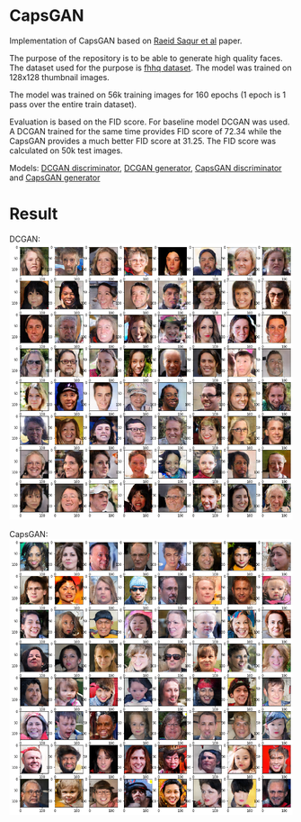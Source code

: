 # CapsGAN

Implementation of CapsGAN based on [Raeid Saqur et al](https://arxiv.org/pdf/1806.03968.pdf) paper.

The purpose of the repository is to be able to generate high quality faces. The dataset used for the purpose is [fhhq dataset](https://github.com/NVlabs/ffhq-dataset
). The model was trained on 128x128 thumbnail images.

The model was trained on 56k training images for 160 epochs (1 epoch is 1 pass over the entire train dataset).

Evaluation is based on the FID score. For baseline model DCGAN was used. A DCGAN trained for the same time provides FID score of 72.34 
while the CapsGAN provides a much better FID score at 31.25. The FID score was calculated on 50k test images.

Models: [DCGAN discriminator](https://drive.google.com/open?id=1zKxktQDe8O-I5JjrpmajsWWaZQAvQlBA), [DCGAN generator](https://drive.google.com/open?id=11TgL81sAB8tq3qKt_hRsxSMYZ7N3pyR0), [CapsGAN discriminator](https://drive.google.com/open?id=1xdqioLy1HyTVisT-WkAwMMdl-uGsdJu7) and [CapsGAN generator](https://drive.google.com/open?id=10T0bbjRhpVppr4kiMn2HY8lh3Le2nShp)

# Result
DCGAN:
![](https://github.com/NavedSid/CapsGAN/blob/master/DCGAN/DCGANResult.png "DCGAN Result")

CapsGAN:
![](https://github.com/NavedSid/CapsGAN/blob/master/CapsGAN/CapsGANResult.png "CapsGAN Result")
